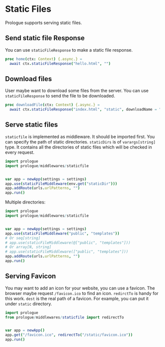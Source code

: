 # Static Files

Prologue supports serving static files.

## Send static file Response

You can use `staticFileResponse` to make a static file response.

```nim
proc home(ctx: Context) {.async.} =
  await ctx.staticFileResponse("hello.html", "")
```

## Download files

User maybe want to download some files from the server. You can use `staticFileResponse` to send the file to be downloaded. 

```nim
proc downloadFile(ctx: Context) {.async.} =
  await ctx.staticFileResponse("index.html", "static", downloadName = "download.html")
```

## Serve static files

`staticfile` is implemented as middleware. It should be imported first. You can specify the path of static directories. `staticDirs` is of `varargs[string]` type. It contains all
the directories of static files which will be checked in every request.

```nim
import prologue
import prologue/middlewares/staticfile


var app = newApp(settings = settings)
app.use(staticFileMiddleware(env.get("staticDir")))
app.addRoute(urls.urlPatterns, "")
app.run()
```

Multiple directories:

```nim
import prologue
import prologue/middlewares/staticfile


var app = newApp(settings = settings)
app.use(staticFileMiddleware("public", "templates"))
# Or seq[string]
# app.use(staticFileMiddleware(@["public", "templates"]))
# Or array[N, string]
# app.use(staticFileMiddleware(["public", "templates"]))
app.addRoute(urls.urlPatterns, "")
app.run()
```

## Serving Favicon

You may want to add an icon for your website, you can use a favicon. The browser maybe request `/favicon.ico` to find an icon. `redirctTo` is handy for this work. `dest` is the real path of a favicon. For example, you can put it under `static` directory.

```nim
import prologue
from prologue/middlewares/staticfile import redirectTo


var app = newApp()
app.get("/favicon.ico", redirectTo("/static/favicon.ico"))
app.run()
```
